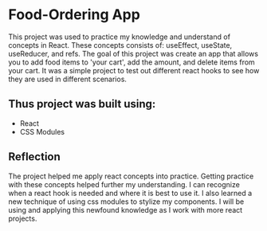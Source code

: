 # Food-Ordering App

This project was used to practice my knowledge and understand of concepts in React. These concepts consists of: useEffect, useState, useReducer, and refs. The goal of this project was create an app that allows you to add food items to 'your cart', add the amount, and delete items from your cart. It was a simple project to test out different react hooks to see how they are used in different scenarios. 

## Thus project was built using:
* React
* CSS Modules

## Reflection
The project helped me apply react concepts into practice. Getting practice with these concepts helped further my understanding. I can recognize when a react hook is needed and where it is best to use it. I also learned a new technique of using css modules to stylize my components. I will be using and applying this newfound knowledge as I work with more react projects. 

